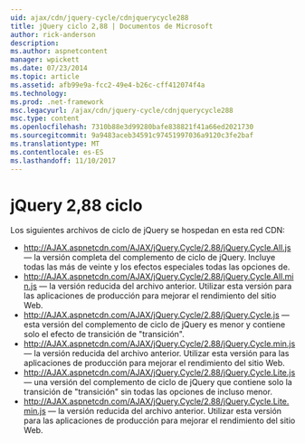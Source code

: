 ```yaml
---
uid: ajax/cdn/jquery-cycle/cdnjquerycycle288
title: jQuery ciclo 2,88 | Documentos de Microsoft
author: rick-anderson
description: 
ms.author: aspnetcontent
manager: wpickett
ms.date: 07/23/2014
ms.topic: article
ms.assetid: afb99e9a-fcc2-49e4-b26c-cff412074f4a
ms.technology: 
ms.prod: .net-framework
msc.legacyurl: /ajax/cdn/jquery-cycle/cdnjquerycycle288
msc.type: content
ms.openlocfilehash: 7310b88e3d99280bafe838821f41a66ed2021730
ms.sourcegitcommit: 9a9483aceb34591c97451997036a9120c3fe2baf
ms.translationtype: MT
ms.contentlocale: es-ES
ms.lasthandoff: 11/10/2017
---
```

<a name="jquery-cycle-288"></a>jQuery 2,88 ciclo
====================
Los siguientes archivos de ciclo de jQuery se hospedan en esta red CDN:

- http://AJAX.aspnetcdn.com/AJAX/jQuery.Cycle/2.88/jQuery.Cycle.All.js &mdash; la versión completa del complemento de ciclo de jQuery. Incluye todas las más de veinte y los efectos especiales todas las opciones de.
- http://AJAX.aspnetcdn.com/AJAX/jQuery.Cycle/2.88/jQuery.Cycle.All.min.js &mdash; la versión reducida del archivo anterior. Utilizar esta versión para las aplicaciones de producción para mejorar el rendimiento del sitio Web.
- http://AJAX.aspnetcdn.com/AJAX/jQuery.Cycle/2.88/jQuery.Cycle.js &mdash; esta versión del complemento de ciclo de jQuery es menor y contiene solo el efecto de transición de "transición".
- http://AJAX.aspnetcdn.com/AJAX/jQuery.Cycle/2.88/jQuery.Cycle.min.js &mdash; la versión reducida del archivo anterior. Utilizar esta versión para las aplicaciones de producción para mejorar el rendimiento del sitio Web.
- http://AJAX.aspnetcdn.com/AJAX/jQuery.Cycle/2.88/jQuery.Cycle.Lite.js &mdash; una versión del complemento de ciclo de jQuery que contiene solo la transición de "transición" sin todas las opciones de incluso menor.
- http://AJAX.aspnetcdn.com/AJAX/jQuery.Cycle/2.88/jQuery.Cycle.Lite.min.js &mdash; la versión reducida del archivo anterior. Utilizar esta versión para las aplicaciones de producción para mejorar el rendimiento del sitio Web.
